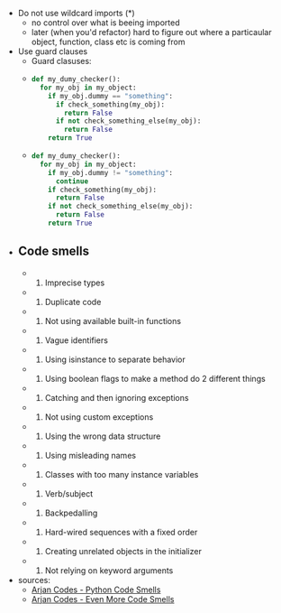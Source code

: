 - Do not use wildcard imports (\*)
	- no control over what is beeing imported
	- later (when you'd refactor) hard to figure out where a particaular object, function, class etc is coming from
- Use guard clauses
	- Guard clasuses:
	- ```python
	  def my_dumy_checker():
	    for my_obj in my_object:
	      if my_obj.dummy == "something":
	        if check_something(my_obj):
	          return False
	        if not check_something_else(my_obj):
	          return False
	      return True
	  ```
	- ```python
	  def my_dumy_checker():
	    for my_obj in my_object:
	      if my_obj.dummy != "something":
	        continue
	      if check_something(my_obj):
	        return False
	      if not check_something_else(my_obj):
	        return False
	      return True
	  ```
- ## Code smells
	- 1. Imprecise types
	- 1. Duplicate code
	- 1. Not using available built-in functions
	- 1. Vague identifiers
	- 1. Using isinstance to separate behavior
	- 1. Using boolean flags to make a method do 2 different things
	- 1. Catching and then ignoring exceptions
	- 1. Not using custom exceptions
	- 1. Using the wrong data structure
	- 1. Using misleading names
	- 1. Classes with too many instance variables
	- 1. Verb/subject
	- 1. Backpedalling
	- 1. Hard-wired sequences with a fixed order
	- 1. Creating unrelated objects in the initializer
	- 1. Not relying on keyword arguments
- sources:
	- [Arjan Codes - Python Code Smells](https://www.youtube.com/watch?v=LrtnLEkOwFE)
	- [Arjan Codes - Even More Code Smells](https://www.youtube.com/watch?v=Kl3_Gmn4Ujg)